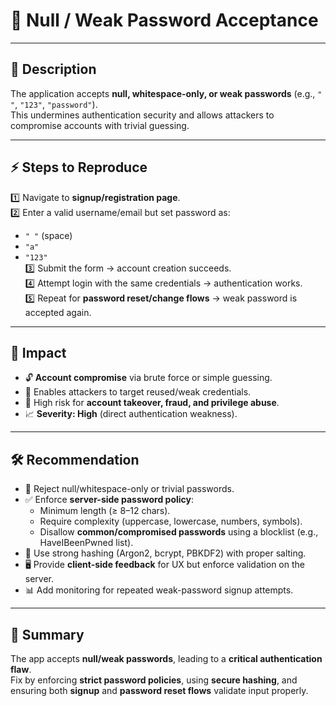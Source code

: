 # 🐞  Null / Weak Password Acceptance

---

## 📖 Description  
The application accepts **null, whitespace-only, or weak passwords** (e.g., `" "`, `"123"`, `"password"`).  
This undermines authentication security and allows attackers to compromise accounts with trivial guessing.  

---

## ⚡ Steps to Reproduce  
1️⃣ Navigate to **signup/registration page**.  
2️⃣ Enter a valid username/email but set password as:  
   - `" "` (space)  
   - `"a"`  
   - `"123"`  
3️⃣ Submit the form → account creation succeeds.  
4️⃣ Attempt login with the same credentials → authentication works.  
5️⃣ Repeat for **password reset/change flows** → weak password is accepted again.

---

## 🎯 Impact  
- 🔓 **Account compromise** via brute force or simple guessing.  
- 👥 Enables attackers to target reused/weak credentials.  
- 🏦 High risk for **account takeover, fraud, and privilege abuse**.  
- 📈 **Severity: High** (direct authentication weakness).

---

## 🛠️ Recommendation  
- 🚫 Reject null/whitespace-only or trivial passwords.  
- ✅ Enforce **server-side password policy**:  
  - Minimum length (≥ 8–12 chars).  
  - Require complexity (uppercase, lowercase, numbers, symbols).  
  - Disallow **common/compromised passwords** using a blocklist (e.g., HaveIBeenPwned list).  
- 🔐 Use strong hashing (Argon2, bcrypt, PBKDF2) with proper salting.  
- 🖥️ Provide **client-side feedback** for UX but enforce validation on the server.  
- 📊 Add monitoring for repeated weak-password signup attempts.

---

## 📝 Summary  
The app accepts **null/weak passwords**, leading to a **critical authentication flaw**.  
Fix by enforcing **strict password policies**, using **secure hashing**, and ensuring both **signup** and **password reset flows** validate input properly.  
